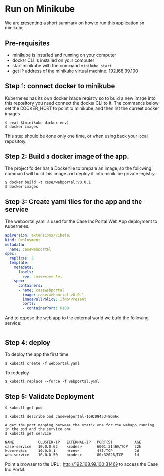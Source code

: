 # Run on Minikube

We are presenting a short summary on how to run this application on minikube.

## Pre-requisites
* minikube is installed and running on your computer
* docker CLI is installed on your computer
* start minikube with the command `minikube start`
* get IP address of the minikube virtual machine. 192.168.99.100

## Step 1: connect docker to minikube
Kubernetes has its own docker image registry so to build a new image into this repository you need connect the docker CLI to it. The commands below set the DOCKER_HOST to point to minikube, and then list the current docker images
```
$ eval $(minikube docker-env)
$ docker images
```
This step should be done only one time, or when using back your local repository.

## Step 2: Build a docker image of the app.
The project folder has a Dockerfile to prepare an image, so the following command will build this image and deploy it, into minikube private registry.

```
$ docker build -t case/webportal:v0.0.1 .
$ docker images
```

## Step 3: Create yaml files for the app and the service
The webportal.yaml is used for the Case Inc Portal Web App deployment to Kubernetes.

```yaml
apiVersion: extensions/v1beta1
kind: Deployment
metadata:
  name: casewebportal
spec:
  replicas: 3
  template:
    metadata:
      labels:
        app: casewebportal
    spec:
      containers:
      - name: casewebportal
        image: case/webportal:v0.0.1
        imagePullPolicy: IfNotPresent
        ports:
        - containerPort: 6100
```

And to expose the web app to the external world we build the following service:
```yaml

```
## Step 4: deploy
To deploy the app the first time
```
$ kubectl create -f webportal.yaml
```

To redeploy
```
$ kubectl replace --force -f webportal.yaml
```

## Step 5: Validate Deployment
```
$ kubectl get pod

$ kubectl describe pod casewebportal-169209453-86m6x

# get the port mapping between the static one for the webapp running in the pod and the service one
$ kubectl get service

NAME           CLUSTER-IP   EXTERNAL-IP   PORT(S)          AGE
case-service   10.0.0.62    <nodes>       6001:31469/TCP   22h
kubernetes     10.0.0.1     <none>        443/TCP          2d
web-service    10.0.0.50    <nodes>       80:32026/TCP     1d
```

Point a browser to the URL : http://192.168.99.100:31469 to access the Case Inc Portal.
